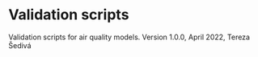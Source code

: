 # Validation scripts
Validation scripts for air quality models.
Version 1.0.0, April 2022, Tereza Šedivá










